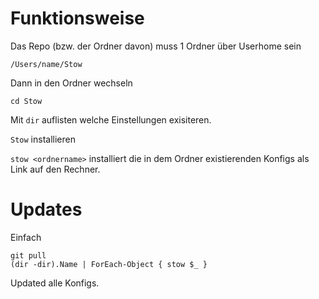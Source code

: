 # Funktionsweise

Das Repo (bzw. der Ordner davon) muss 1 Ordner über Userhome sein

```
/Users/name/Stow
```

Dann in den Ordner wechseln

```
cd Stow
```

Mit `dir` auflisten welche Einstellungen exisiteren.

`Stow` installieren

`stow <ordnername>` installiert die in dem Ordner existierenden Konfigs als Link auf den Rechner.


# Updates

Einfach

```
git pull
(dir -dir).Name | ForEach-Object { stow $_ }
```

Updated alle Konfigs.

